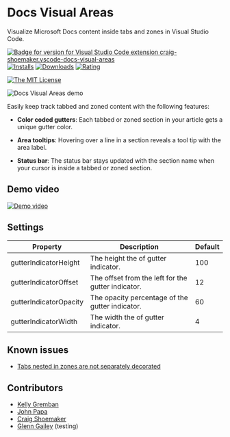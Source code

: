 # Docs Visual Areas

Visualize Microsoft Docs content inside tabs and zones in Visual Studio Code.

[![Badge for version for Visual Studio Code extension craig-shoemaker.vscode-docs-visual-areas](https://vsmarketplacebadge.apphb.com/version/craig-shoemaker.vscode-docs-visual-areas.svg?color=blue&style=?style=for-the-badge&logo=visual-studio-code)](https://marketplace.visualstudio.com/items?itemName=craig-shoemaker.vscode-docs-visual-areas&WT.mc_id=javascript-0000-jopapa)
[![Installs](https://vsmarketplacebadge.apphb.com/installs-short/craig-shoemaker.vscode-docs-visual-areas.svg?color=blue&style=flat-square)](https://marketplace.visualstudio.com/items?itemName=craig-shoemaker.vscode-docs-visual-areas&WT.mc_id=javascript-0000-jopapa)
[![Downloads](https://vsmarketplacebadge.apphb.com/downloads-short/craig-shoemaker.vscode-docs-visual-areas.svg?color=blue&style=flat-square)](https://marketplace.visualstudio.com/items?itemName=craig-shoemaker.vscode-docs-visual-areas&WT.mc_id=javascript-0000-jopapa)
[![Rating](https://vsmarketplacebadge.apphb.com/rating/craig-shoemaker.vscode-docs-visual-areas.svg?color=blue&style=flat-square)](https://marketplace.visualstudio.com/items?itemName=craig-shoemaker.vscode-docs-visual-areas&WT.mc_id=javascript-0000-jopapa)

[![The MIT License](https://img.shields.io/badge/license-MIT-orange.svg?color=blue&style=flat-square)](http://opensource.org/licenses/MIT)

![Docs Visual Areas demo](/../main/resources/docs-visual-areas-demo.gif?raw=true 'Docs Visual Areas demo')

Easily keep track tabbed and zoned content with the following features:

- **Color coded gutters**: Each tabbed or zoned section in your article gets a unique gutter color.

- **Area tooltips**: Hovering over a line in a section reveals a tool tip with the area label.

- **Status bar**: The status bar stays updated with the section name when your cursor is inside a tabbed or zoned section.

## Demo video

[![Demo video](https://img.youtube.com/vi/LXLqH-MEH6o/0.jpg)](https://www.youtube.com/watch?v=LXLqH-MEH6o)

## Settings

| Property               | Description                                        | Default |
| ---------------------- | -------------------------------------------------- | ------- |
| gutterIndicatorHeight  | The height the of gutter indicator.                | 100     |
| gutterIndicatorOffset  | The offset from the left for the gutter indicator. | 12      |
| gutterIndicatorOpacity | The opacity percentage of the gutter indicator.    | 60      |
| gutterIndicatorWidth   | The width the of gutter indicator.                 | 4       |

## Known issues

- [Tabs nested in zones are not separately decorated](https://github.com/craigshoemaker/vscode-docs-visual-areas/issues/40)

## Contributors

- [Kelly Gremban](https://github.com/kgremban)
- [John Papa](https://github.com/johnpapa)
- [Craig Shoemaker](https://github.com/craigshoemaker)
- [Glenn Gailey](https://github.com/ggailey777) (testing)
